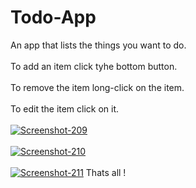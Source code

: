 # Todo-App
An app that lists the things you want to do.
<br></br>
To add an item click tyhe bottom button.
<br></br>
To remove the item long-click on the item.
<br></br>
To edit the item click on it.
<br></br>
<a href="https://ibb.co/JztVCPG"><img src="https://i.ibb.co/19Q1bxP/Screenshot-209.png" alt="Screenshot-209" border="0"></a>
<br></br>
<a href="https://ibb.co/xmWSy8y"><img src="https://i.ibb.co/jVmvdZd/Screenshot-210.png" alt="Screenshot-210" border="0"></a>
<br></br>
<a href="https://ibb.co/bHtwgD1"><img src="https://i.ibb.co/PTkXZ0x/Screenshot-211.png" alt="Screenshot-211" border="0"></a>
Thats all !
